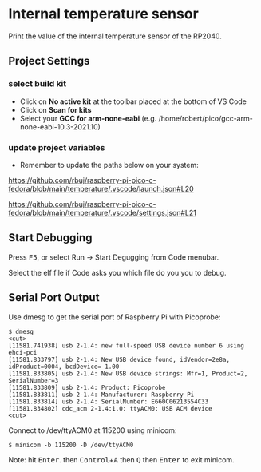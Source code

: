 # Internal temperature sensor

Print the value of the internal temperature sensor of the RP2040.

## Project Settings

### select build kit

- Click on **No active kit** at the toolbar placed at the bottom of VS Code
- Click on **Scan for kits**
- Select your **GCC for arm-none-eabi** (e.g. /home/robert/pico/gcc-arm-none-eabi-10.3-2021.10)

### update project variables

- Remember to update the paths below on your system:

https://github.com/rbuj/raspberry-pi-pico-c-fedora/blob/main/temperature/.vscode/launch.json#L20

https://github.com/rbuj/raspberry-pi-pico-c-fedora/blob/main/temperature/.vscode/settings.json#L21

## Start Debugging

Press <kbd>F5</kbd>, or select Run -> Start Degugging from Code menubar.

Select the elf file if Code asks you which file do you you to debug.

## Serial Port Output

Use dmesg to get the serial port of Raspberry Pi with Picoprobe:
```
$ dmesg
<cut>
[11581.741938] usb 2-1.4: new full-speed USB device number 6 using ehci-pci
[11581.833797] usb 2-1.4: New USB device found, idVendor=2e8a, idProduct=0004, bcdDevice= 1.00
[11581.833805] usb 2-1.4: New USB device strings: Mfr=1, Product=2, SerialNumber=3
[11581.833809] usb 2-1.4: Product: Picoprobe
[11581.833811] usb 2-1.4: Manufacturer: Raspberry Pi
[11581.833814] usb 2-1.4: SerialNumber: E660C06213554C33
[11581.834802] cdc_acm 2-1.4:1.0: ttyACM0: USB ACM device
<cut>
```
Connect to /dev/ttyACM0 at 115200 using minicom:
```
$ minicom -b 115200 -D /dev/ttyACM0
```
Note: hit <kbd>Enter</kbd>. then <kbd>Control</kbd>+<kbd>A</kbd> then <kbd>Q</kbd> then <kbd>Enter</kbd> to exit minicom.
